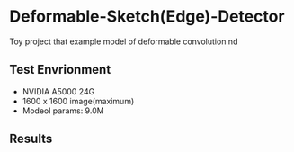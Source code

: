 # Deformable-Sketch(Edge)-Detector
Toy project that example model of deformable convolution nd

## Test Envrionment  
- NVIDIA A5000 24G
- 1600 x 1600 image(maximum)
- Modeol params: 9.0M

## Results

